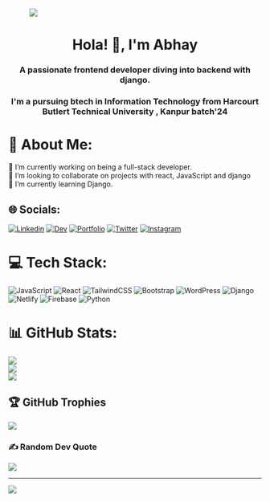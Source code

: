 <h1 align="center" style="width:100;%">
 <img src="https://imagetolink.com/ib/htSYHhkgTh" />
</h1>
<h1 align="center">Hola! 👋, I'm Abhay</h1>
<h3 align="center">A passionate frontend developer diving into backend with django.</h3>
<h3 align="center">I'm a pursuing btech in Information Technology from Harcourt Butlert Technical University , Kanpur batch'24</h3>

# 💫 About Me:
🔭 I’m currently working on being a full-stack developer.<br>👯 I’m looking to collaborate on projects with react, JavaScript and django<br>🌱 I’m currently learning Django.


## 🌐 Socials:
[![Linkedin](https://img.shields.io/badge/Linkedin-%231877F2.svg?logo=Linkedin&logoColor=white)](https://www.linkedin.com/in/abhay-kumar-6586b220a/)  [![Dev](https://img.shields.io/badge/Dev-%231877F2.svg?logo=Dev&logoColor=white)](https://dev.to/kumarabhay98)  [![Portfolio](https://img.shields.io/badge/Portfolio-%231877F2.svg?logo=Portfolio&logoColor=white)](https://kumarabhay-portfolio.netlify.app/)  [![Twitter](https://img.shields.io/badge/Twitter-%231877F2.svg?logo=Twitter&logoColor=white)](https://twitter.com/KumarAbhay98)     [![Instagram](https://img.shields.io/badge/Instagram-%23E4405F.svg?logo=Instagram&logoColor=white)](https://www.instagram.com/abhay.sahil/)

# 💻 Tech Stack:
![JavaScript](https://img.shields.io/badge/javascript-%23323330.svg?style=flat&logo=javascript&logoColor=%23F7DF1E) ![React](https://img.shields.io/badge/react-%23007ACC.svg?style=flat&logo=react&logoColor=white) ![TailwindCSS](https://img.shields.io/badge/tailwindcss-%230769AD.svg?style=flat&logo=tailwindcss&logoColor=white) ![Bootstrap](https://img.shields.io/badge/bootstrap-%230769AD.svg?style=flat&logo=bootstrap&logoColor=white) ![WordPress](https://img.shields.io/badge/wordpress-%230769AD.svg?style=flat&logo=wordpress&logoColor=white) ![Django](https://img.shields.io/badge/django-%230769AD.svg?style=flat&logo=django&logoColor=white)   ![Netlify](https://img.shields.io/badge/netlify-%23000000.svg?style=flat&logo=netlify&logoColor=#00C7B7) ![Firebase](https://img.shields.io/badge/firebase-6DA55F?style=flat&logo=firebase&logoColor=white) ![Python](https://img.shields.io/badge/python-%230769AD.svg?style=flat&logo=python&logoColor=white) 
# 📊 GitHub Stats:
![](https://github-readme-stats.vercel.app/api?username=KumarAbhay98&theme=onedark&hide_border=true&include_all_commits=false&count_private=false)<br/>
![](https://github-readme-streak-stats.herokuapp.com/?user=KumarAbhay98&theme=onedark&hide_border=true)<br/>
![](https://github-readme-stats.vercel.app/api/top-langs/?username=KumarAbhay98&theme=onedark&hide_border=true&include_all_commits=false&count_private=false&layout=compact)

## 🏆 GitHub Trophies
![](https://github-profile-trophy.vercel.app/?username=KumarAbhay98&theme=onedark&no-frame=true&no-bg=true&margin-w=4)

### ✍️ Random Dev Quote
![](https://quotes-github-readme.vercel.app/api?type=horizontal&theme=gruvbox)

---
[![](https://visitcount.itsvg.in/api?id=KumarAbhay98&icon=0&color=0)](https://visitcount.itsvg.in)

